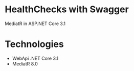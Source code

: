 # HealthChecks with Swagger
MediatR in ASP.NET Core 3.1 

# Technologies
- WebApi .NET Core 3.1
- MediatR 8.0
